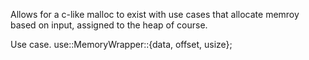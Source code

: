 Allows for a c-like malloc to exist with use cases that allocate memroy based on input, assigned to the heap of course.

Use case.
use::MemoryWrapper::{data, offset, usize};
